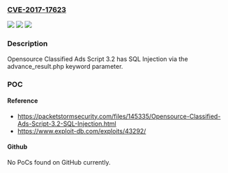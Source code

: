 ### [CVE-2017-17623](https://cve.mitre.org/cgi-bin/cvename.cgi?name=CVE-2017-17623)
![](https://img.shields.io/static/v1?label=Product&message=n%2Fa&color=blue)
![](https://img.shields.io/static/v1?label=Version&message=n%2Fa&color=blue)
![](https://img.shields.io/static/v1?label=Vulnerability&message=n%2Fa&color=brighgreen)

### Description

Opensource Classified Ads Script 3.2 has SQL Injection via the advance_result.php keyword parameter.

### POC

#### Reference
- https://packetstormsecurity.com/files/145335/Opensource-Classified-Ads-Script-3.2-SQL-Injection.html
- https://www.exploit-db.com/exploits/43292/

#### Github
No PoCs found on GitHub currently.

